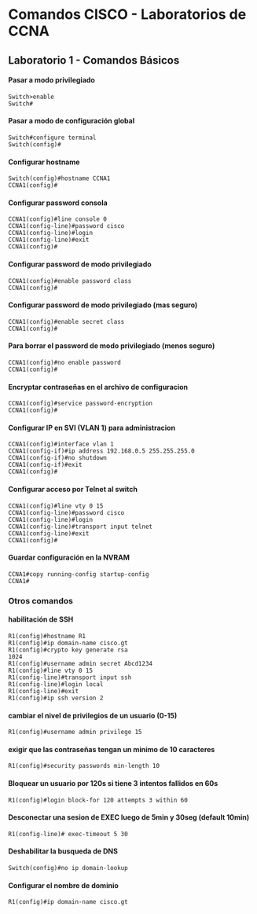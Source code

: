 # Comandos CISCO - Laboratorios de CCNA

## Laboratorio 1 - Comandos Básicos

#### Pasar a modo privilegiado
```text
Switch>enable
Switch#
```

#### Pasar a modo de configuración global
```text
Switch#configure terminal
Switch(config)#
```

#### Configurar hostname
```text
Switch(config)#hostname CCNA1
CCNA1(config)#
```

#### Configurar password consola
```text
CCNA1(config)#line console 0
CCNA1(config-line)#password cisco
CCNA1(config-line)#login
CCNA1(config-line)#exit
CCNA1(config)#
```

#### Configurar password de modo privilegiado
```text
CCNA1(config)#enable password class
CCNA1(config)#
```

#### Configurar password de modo privilegiado (mas seguro)
```text
CCNA1(config)#enable secret class
CCNA1(config)#
```

#### Para borrar el password de modo privilegiado (menos seguro)
```text
CCNA1(config)#no enable password
CCNA1(config)#
```

#### Encryptar contraseñas en el archivo de configuracion
```text
CCNA1(config)#service password-encryption 
CCNA1(config)#
```

#### Configurar IP en SVI (VLAN 1) para administracion
```text
CCNA1(config)#interface vlan 1
CCNA1(config-if)#ip address 192.168.0.5 255.255.255.0
CCNA1(config-if)#no shutdown
CCNA1(config-if)#exit
CCNA1(config)#
```

#### Configurar acceso por Telnet al switch
```text
CCNA1(config)#line vty 0 15
CCNA1(config-line)#password cisco
CCNA1(config-line)#login
CCNA1(config-line)#transport input telnet
CCNA1(config-line)#exit
CCNA1(config)#
```

#### Guardar configuración en la NVRAM
```text
CCNA1#copy running-config startup-config 
CCNA1#
```

### Otros comandos

#### habilitación de SSH
```text
R1(config)#hostname R1
R1(config)#ip domain-name cisco.gt
R1(config)#crypto key generate rsa
1024
R1(config)#username admin secret Abcd1234
R1(config)#line vty 0 15
R1(config-line)#transport input ssh
R1(config-line)#login local
R1(config-line)#exit
R1(config)#ip ssh version 2
```

#### cambiar el nivel de privilegios de un usuario (0-15)
```text
R1(config)#username admin privilege 15
```

#### exigir que las contraseñas tengan un minimo de 10 caracteres
```text
R1(config)#security passwords min-length 10
```

#### Bloquear un usuario por 120s si tiene 3 intentos fallidos en 60s
```text
R1(config)#login block-for 120 attempts 3 within 60
```

#### Desconectar una sesion de EXEC luego de 5min y 30seg (default 10min)
```text
R1(config-line)# exec-timeout 5 30 
```

#### Deshabilitar la busqueda de DNS
```text
Switch(config)#no ip domain-lookup
```

#### Configurar el nombre de dominio
```text
R1(config)#ip domain-name cisco.gt
```

